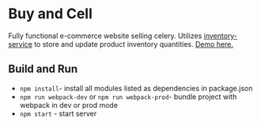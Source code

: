# Buy and Cell
Fully functional e-commerce website selling celery. Utilizes [inventory-service](https://github.com/LexBedwell/inventory-service) to store and update product inventory quantities. [Demo here.](https://celery-store.herokuapp.com)

## Build and Run
- `npm install`- install all modules listed as dependencies in package.json
- `npm run webpack-dev` or `npm run webpack-prod`- bundle project with webpack in dev or prod mode
- `npm start` - start server

